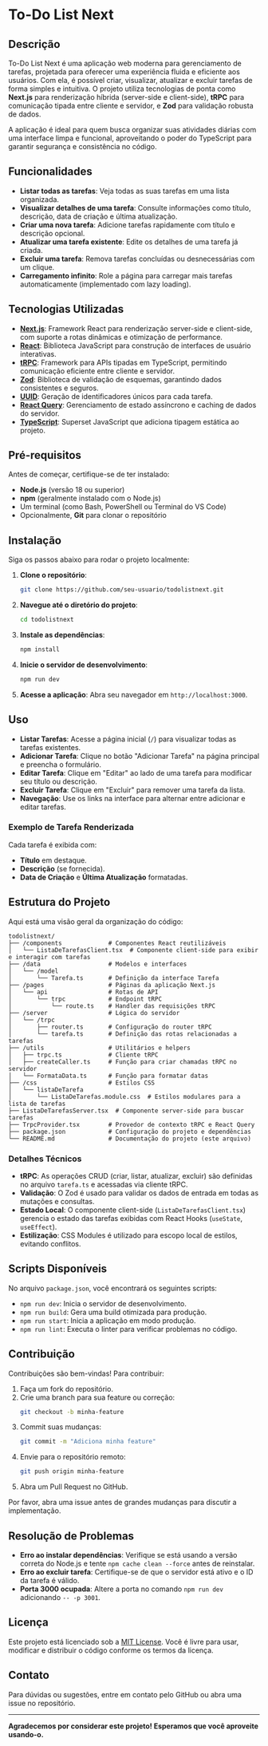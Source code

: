 # To-Do List Next

## Descrição

To-Do List Next é uma aplicação web moderna para gerenciamento de tarefas, projetada para oferecer uma experiência fluida e eficiente aos usuários. Com ela, é possível criar, visualizar, atualizar e excluir tarefas de forma simples e intuitiva. O projeto utiliza tecnologias de ponta como **Next.js** para renderização híbrida (server-side e client-side), **tRPC** para comunicação tipada entre cliente e servidor, e **Zod** para validação robusta de dados.

A aplicação é ideal para quem busca organizar suas atividades diárias com uma interface limpa e funcional, aproveitando o poder do TypeScript para garantir segurança e consistência no código.

## Funcionalidades

- **Listar todas as tarefas**: Veja todas as suas tarefas em uma lista organizada.
- **Visualizar detalhes de uma tarefa**: Consulte informações como título, descrição, data de criação e última atualização.
- **Criar uma nova tarefa**: Adicione tarefas rapidamente com título e descrição opcional.
- **Atualizar uma tarefa existente**: Edite os detalhes de uma tarefa já criada.
- **Excluir uma tarefa**: Remova tarefas concluídas ou desnecessárias com um clique.
- **Carregamento infinito**: Role a página para carregar mais tarefas automaticamente (implementado com lazy loading).

## Tecnologias Utilizadas

- **[Next.js](https://nextjs.org/)**: Framework React para renderização server-side e client-side, com suporte a rotas dinâmicas e otimização de performance.
- **[React](https://reactjs.org/)**: Biblioteca JavaScript para construção de interfaces de usuário interativas.
- **[tRPC](https://trpc.io/)**: Framework para APIs tipadas em TypeScript, permitindo comunicação eficiente entre cliente e servidor.
- **[Zod](https://github.com/colinhacks/zod)**: Biblioteca de validação de esquemas, garantindo dados consistentes e seguros.
- **[UUID](https://github.com/uuidjs/uuid)**: Geração de identificadores únicos para cada tarefa.
- **[React Query](https://tanstack.com/query)**: Gerenciamento de estado assíncrono e caching de dados do servidor.
- **[TypeScript](https://www.typescriptlang.org/)**: Superset JavaScript que adiciona tipagem estática ao projeto.

## Pré-requisitos

Antes de começar, certifique-se de ter instalado:
- **Node.js** (versão 18 ou superior)
- **npm** (geralmente instalado com o Node.js)
- Um terminal (como Bash, PowerShell ou Terminal do VS Code)
- Opcionalmente, **Git** para clonar o repositório

## Instalação

Siga os passos abaixo para rodar o projeto localmente:

1. **Clone o repositório**:
   ```bash
   git clone https://github.com/seu-usuario/todolistnext.git
   ```
2. **Navegue até o diretório do projeto**:
   ```bash
   cd todolistnext
   ```
3. **Instale as dependências**:
   ```bash
   npm install
   ```
4. **Inicie o servidor de desenvolvimento**:
   ```bash
   npm run dev
   ```
5. **Acesse a aplicação**:
   Abra seu navegador em `http://localhost:3000`.

## Uso

- **Listar Tarefas**: Acesse a página inicial (`/`) para visualizar todas as tarefas existentes.
- **Adicionar Tarefa**: Clique no botão "Adicionar Tarefa" na página principal e preencha o formulário.
- **Editar Tarefa**: Clique em "Editar" ao lado de uma tarefa para modificar seu título ou descrição.
- **Excluir Tarefa**: Clique em "Excluir" para remover uma tarefa da lista.
- **Navegação**: Use os links na interface para alternar entre adicionar e editar tarefas.

### Exemplo de Tarefa Renderizada
Cada tarefa é exibida com:
- **Título** em destaque.
- **Descrição** (se fornecida).
- **Data de Criação** e **Última Atualização** formatadas.

## Estrutura do Projeto

Aqui está uma visão geral da organização do código:

```
todolistnext/
├── /components             # Componentes React reutilizáveis
│   └── ListaDeTarefasClient.tsx  # Componente client-side para exibir e interagir com tarefas
├── /data                   # Modelos e interfaces
│   └── /model
│       └── Tarefa.ts       # Definição da interface Tarefa
├── /pages                  # Páginas da aplicação Next.js
│   └── api                 # Rotas de API
│       └── trpc            # Endpoint tRPC
│           └── route.ts    # Handler das requisições tRPC
├── /server                 # Lógica do servidor
│   └── /trpc
│       ├── router.ts       # Configuração do router tRPC
│       └── tarefa.ts       # Definição das rotas relacionadas a tarefas
├── /utils                  # Utilitários e helpers
│   ├── trpc.ts             # Cliente tRPC
│   ├── createCaller.ts     # Função para criar chamadas tRPC no servidor
│   └── FormataData.ts      # Função para formatar datas
├── /css                    # Estilos CSS
│   └── listaDeTarefa
│       └── ListaDeTarefas.module.css  # Estilos modulares para a lista de tarefas
├── ListaDeTarefasServer.tsx  # Componente server-side para buscar tarefas
├── TrpcProvider.tsx        # Provedor de contexto tRPC e React Query
├── package.json            # Configuração do projeto e dependências
└── README.md               # Documentação do projeto (este arquivo)
```

### Detalhes Técnicos
- **tRPC**: As operações CRUD (criar, listar, atualizar, excluir) são definidas no arquivo `tarefa.ts` e acessadas via cliente tRPC.
- **Validação**: O Zod é usado para validar os dados de entrada em todas as mutações e consultas.
- **Estado Local**: O componente client-side (`ListaDeTarefasClient.tsx`) gerencia o estado das tarefas exibidas com React Hooks (`useState`, `useEffect`).
- **Estilização**: CSS Modules é utilizado para escopo local de estilos, evitando conflitos.

## Scripts Disponíveis

No arquivo `package.json`, você encontrará os seguintes scripts:

- `npm run dev`: Inicia o servidor de desenvolvimento.
- `npm run build`: Gera uma build otimizada para produção.
- `npm run start`: Inicia a aplicação em modo produção.
- `npm run lint`: Executa o linter para verificar problemas no código.

## Contribuição

Contribuições são bem-vindas! Para contribuir:

1. Faça um fork do repositório.
2. Crie uma branch para sua feature ou correção:
   ```bash
   git checkout -b minha-feature
   ```
3. Commit suas mudanças:
   ```bash
   git commit -m "Adiciona minha feature"
   ```
4. Envie para o repositório remoto:
   ```bash
   git push origin minha-feature
   ```
5. Abra um Pull Request no GitHub.

Por favor, abra uma issue antes de grandes mudanças para discutir a implementação.

## Resolução de Problemas

- **Erro ao instalar dependências**: Verifique se está usando a versão correta do Node.js e tente `npm cache clean --force` antes de reinstalar.
- **Erro ao excluir tarefa**: Certifique-se de que o servidor está ativo e o ID da tarefa é válido.
- **Porta 3000 ocupada**: Altere a porta no comando `npm run dev` adicionando `-- -p 3001`.

## Licença

Este projeto está licenciado sob a [MIT License](LICENSE). Você é livre para usar, modificar e distribuir o código conforme os termos da licença.

## Contato

Para dúvidas ou sugestões, entre em contato pelo GitHub ou abra uma issue no repositório.

---

**Agradecemos por considerar este projeto! Esperamos que você aproveite usando-o.**